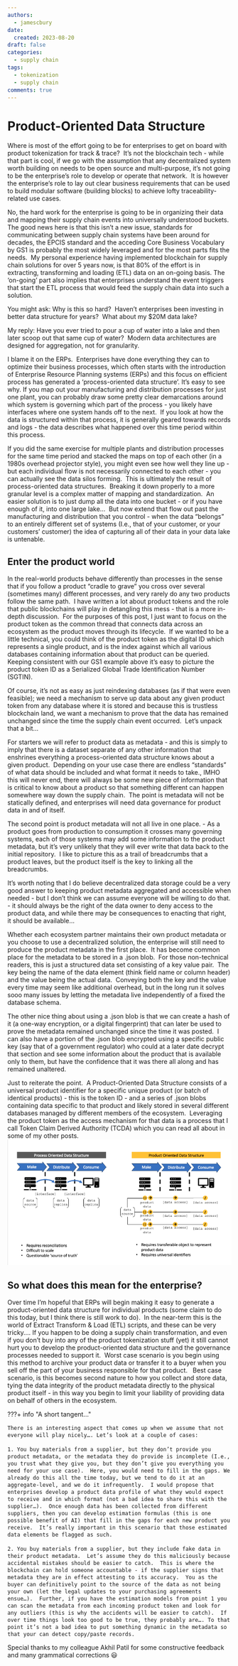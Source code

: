 ```yaml
---
authors:
  - jamescbury
date:
  created: 2023-08-20
draft: false
categories:
  - supply chain
tags:
  - tokenization
  - supply chain
comments: true
---
```

# Product-Oriented Data Structure
  
Where is most of the effort going to be for enterprises to get on board with product tokenization for track & trace?  It’s not the blockchain tech - while that part is cool, if we go with the assumption that any decentralized system worth building on needs to be open source and multi-purpose, it’s not going to be the enterprise’s role to develop or operate that network.  It is however the enterprise’s role to lay out clear business requirements that can be used to build modular software (building blocks) to achieve lofty traceability-related use cases.

<!-- more -->

No, the hard work for the enterprise is going to be in organizing their data and mapping their supply chain events into universally understood buckets.  The good news here is that this isn’t a new issue, standards for communicating between supply chain systems have been around for decades, the EPCIS standard and the acceding Core Business Vocabulary by GS1 is probably the most widely leveraged and for the most parts fits the needs.  My personal experience having implemented blockchain for supply chain solutions for over 5 years now, is that 80% of the effort is in extracting, transforming and loading (ETL) data on an on-going basis. The ‘on-going’ part also implies that enterprises understand the event triggers that start the ETL process that would feed the supply chain data into such a solution.

You might ask: Why is this so hard?  Haven’t enterprises been investing in better data structure for years?  What about my $20M data lake?  

My reply: Have you ever tried to pour a cup of water into a lake and then later scoop out that same cup of water?  Modern data architectures are designed for aggregation, not for granularity.

I blame it on the ERPs.  Enterprises have done everything they can to optimize their business processes, which often starts with the introduction of Enterprise Resource Planning systems (ERPs) and this focus on efficient process has generated a ‘process-oriented data structure’. It’s easy to see why. If you map out your manufacturing and distribution processes for just one plant, you can probably draw some pretty clear demarcations around which system is governing which part of the process - you likely have interfaces where one system hands off to the next.  If you look at how the data is structured within that process, it is generally geared towards records and logs - the data describes what happened over this time period within this process.

If you did the same exercise for multiple plants and distribution processes for the same time period and stacked the maps on top of each other (in a 1980s overhead projector style), you might even see how well they line up - but each individual flow is not necessarily connected to each other - you can actually see the data silos forming.  This is ultimately the result of process-oriented data structures.  Breaking it down properly to a more granular level is a complex matter of mapping and standardization.  An easier solution is to just dump all the data into one bucket - or if you have enough of it, into one large lake…  But now extend that flow out past the manufacturing and distribution that you control - when the data “belongs” to an entirely different set of systems (I.e., that of your customer, or your customers’ customer) the idea of capturing all of their data in your data lake is untenable.

## Enter the product world

In the real-world products behave differently than processes in the sense that if you follow a product “cradle to grave” you cross over several (sometimes many) different processes, and very rarely do any two products follow the same path.  I have written a lot about product tokens and the role that public blockchains will play in detangling this mess - that is a more in-depth discussion.  For the purposes of this post, I just want to focus on the product token as the common thread that connects data across an ecosystem as the product moves through its lifecycle.  If we wanted to be a little technical, you could think of the product token as the digital ID which represents a single product, and is the index against which all various databases containing information about that product can be queried.  Keeping consistent with our GS1 example above it’s easy to picture the product token ID as a Serialized Global Trade Identification Number (SGTIN).

Of course, it’s not as easy as just reindexing databases (as if that were even feasible); we need a mechanism to serve up data about any given product token from any database where it is stored and because this is trustless blockchain land, we want a mechanism to prove that the data has remained unchanged since the time the supply chain event occurred.  Let’s unpack that a bit…

For starters we will refer to product data as metadata - and this is simply to imply that there is a dataset separate of any other information that enshrines everything a process-oriented data structure knows about a given product.  Depending on your use case there are endless “standards” of what data should be included and what format it needs to take., IMHO this will never end, there will always be some new piece of information that is critical to know about a product so that something different can happen somewhere way down the supply chain.  The point is metadata will not be statically defined, and enterprises will need data governance for product data in and of itself.

The second point is product metadata will not all live in one place. - As a product goes from production to consumption it crosses many governing systems, each of those systems may add some information to the product metadata, but it’s very unlikely that they will ever write that data back to the initial repository.  I like to picture this as a trail of breadcrumbs that a product leaves, but the product itself is the key to linking all the breadcrumbs.

It’s worth noting that I do believe decentralized data storage could be a very good answer to keeping product metadata aggregated and accessible when needed - but I don’t think we can assume everyone will be willing to do that. - it should always be the right of the data owner to deny access to the product data, and while there may be consequences to enacting that right, it should be available…

Whether each ecosystem partner maintains their own product metadata or you choose to use a decentralized solution, the enterprise will still need to produce the product metadata in the first place.  It has become common place for the metadata to be stored in a .json blob.  For those non-technical readers, this is just a structured data set consisting of a key value pair.  The key being the name of the data element (think field name or column header) and the value being the actual data.  Conveying both the key and the value every time may seem like additional overhead, but in the long run it solves sooo many issues by letting the metadata live independently of a fixed the database schema.

The other nice thing about using a .json blob is that we can create a hash of it (a one-way encryption, or a digital fingerprint) that can later be used to prove the metadata remained unchanged since the time it was posted.  I can also have a portion of the .json blob encrypted using a specific public key (say that of a government regulator) who could at a later date decrypt that section and see some information about the product that is available only to them, but have the confidence that it was there all along and has remained unaltered.

Just to reiterate the point.  A Product-Oriented Data Structure consists of a universal product identifier for a specific unique product (or batch of identical products) - this is the token ID - and a series of .json blobs containing data specific to that product and likely stored in several different databases managed by different members of the ecosystem.  Leveraging the product token as the access mechanism for that data is a process that I call Token Claim Derived Authority (TCDA) which you can read all about in some of my other posts.
![diagram](<product_oriented_data_structure/Product Oriented Data Structure.png>)

## So what does this mean for the enterprise?

Over time I’m hopeful that ERPs will begin making it easy to generate a product-oriented data structure for individual products (some claim to do this today, but I think there is still work to do).  In the near-term this is the world of Extract Transform & Load (ETL) scripts, and these can be very tricky…. If you happen to be doing a supply chain transformation, and even if you don’t buy into any of the product tokenization stuff (yet) it still cannot hurt you to develop the product-oriented data structure and the governance processes needed to support it.  Worst case scenario is you begin using this method to archive your product data or transfer it to a buyer when you sell off the part of your business responsible for that product.   Best case scenario, is this becomes second nature to how you collect and store data, tying the data integrity of the product metadata directly to the physical product itself - in this way you begin to limit your liability of providing data on behalf of others in the ecosystem.

???+ info "A short tangent…"

    There is an interesting aspect that comes up when we assume that not everyone will play nicely…. Let’s look at a couple of cases:

    1. You buy materials from a supplier, but they don’t provide you product metadata, or the metadata they do provide is incomplete (I.e., you trust what they give you, but they don’t give you everything you need for your use case).  Here, you would need to fill in the gaps. We already do this all the time today, but we tend to do it at an aggregate-level, and we do it infrequently.  I would propose that enterprises develop a product data profile of what they would expect to receive and in which format (not a bad idea to share this with the supplier…).  Once enough data has been collected from different suppliers, then you can develop estimation formulas (this is one possible benefit of AI) that fill in the gaps for each new product you receive.  It’s really important in this scenario that those estimated data elements be flagged as such.

    2. You buy materials from a supplier, but they include fake data in their product metadata.  Let’s assume they do this maliciously because accidental mistakes should be easier to catch.  This is where the blockchain can hold someone accountable - if the supplier signs that metadata they are in effect attesting to its accuracy.  You as the buyer can definitively point to the source of the data as not being your own (let the legal updates to your purchasing agreements ensue…).  Further, if you have the estimation models from point 1 you can scan the metadata from each incoming product token and look for any outliers (this is why the accidents will be easier to catch).  If over time things look too good to be true, they probably are…. To that point it’s not a bad idea to put something dynamic in the metadata so that your can detect copy/paste records.

Special thanks to my colleague Akhil Patil for some constructive feedback and many grammatical corrections :smiley:  
